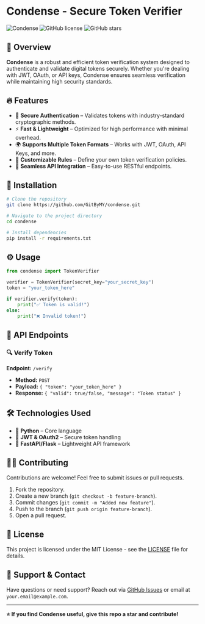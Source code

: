 # Condense - Secure Token Verifier 

![Condense](https://img.shields.io/badge/Security-Token%20Verification-green.svg) ![GitHub license](https://img.shields.io/github/license/GitByMY/condense) ![GitHub stars](https://img.shields.io/github/stars/GitByMY/condense?style=social)

## 🚀 Overview
**Condense** is a robust and efficient token verification system designed to authenticate and validate digital tokens securely. Whether you're dealing with JWT, OAuth, or API keys, Condense ensures seamless verification while maintaining high security standards.

## 🔥 Features
- 🔐 **Secure Authentication** – Validates tokens with industry-standard cryptographic methods.
- ⚡ **Fast & Lightweight** – Optimized for high performance with minimal overhead.
- 🌍 **Supports Multiple Token Formats** – Works with JWT, OAuth, API Keys, and more.
- 📜 **Customizable Rules** – Define your own token verification policies.
- 📡 **Seamless API Integration** – Easy-to-use RESTful endpoints.

## 📖 Installation
```bash
# Clone the repository
git clone https://github.com/GitByMY/condense.git

# Navigate to the project directory
cd condense

# Install dependencies
pip install -r requirements.txt
```

## ⚙️ Usage
```python
from condense import TokenVerifier

verifier = TokenVerifier(secret_key="your_secret_key")
token = "your_token_here"

if verifier.verify(token):
    print("✅ Token is valid!")
else:
    print("❌ Invalid token!")
```

## 🎯 API Endpoints
### 🔍 Verify Token
**Endpoint:** `/verify`
- **Method:** `POST`
- **Payload:** `{ "token": "your_token_here" }`
- **Response:** `{ "valid": true/false, "message": "Token status" }`

## 🛠 Technologies Used
- 🐍 **Python** – Core language
- 🔐 **JWT & OAuth2** – Secure token handling
- 🚀 **FastAPI/Flask** – Lightweight API framework

## 👨‍💻 Contributing
Contributions are welcome! Feel free to submit issues or pull requests.

1. Fork the repository.
2. Create a new branch (`git checkout -b feature-branch`).
3. Commit changes (`git commit -m "Added new feature"`).
4. Push to the branch (`git push origin feature-branch`).
5. Open a pull request.

## 📜 License
This project is licensed under the MIT License - see the [LICENSE](LICENSE) file for details.

## 💬 Support & Contact
Have questions or need support? Reach out via [GitHub Issues](https://github.com/GitByMY/condense/issues) or email at `your.email@example.com`.

---

**⭐ If you find Condense useful, give this repo a star and contribute!**

